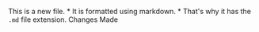 This is a new file. * It is formatted using markdown. * That's why it has the `.md` file extension.
Changes Made

